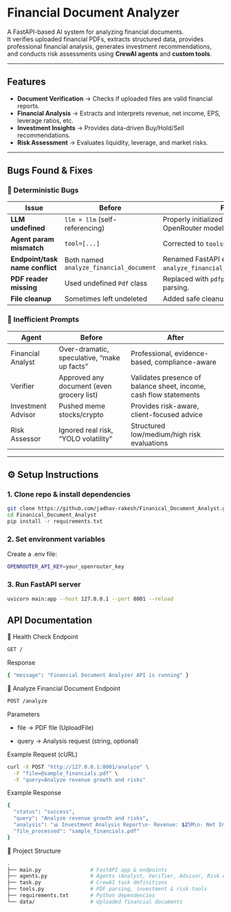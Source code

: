 # Financial Document Analyzer

A FastAPI-based AI system for analyzing financial documents.  
It verifies uploaded financial PDFs, extracts structured data, provides professional financial analysis, generates investment recommendations, and conducts risk assessments using **CrewAI agents** and **custom tools**.

---

##  Features

- **Document Verification** → Checks if uploaded files are valid financial reports.  
- **Financial Analysis** → Extracts and interprets revenue, net income, EPS, leverage ratios, etc.  
- **Investment Insights** → Provides data-driven Buy/Hold/Sell recommendations.  
- **Risk Assessment** → Evaluates liquidity, leverage, and market risks.  

---

##  Bugs Found & Fixes

### 🔹 Deterministic Bugs
| Issue | Before | Fix |
|-------|--------|-----|
| **LLM undefined** | `llm = llm` (self-referencing) | Properly initialized `LLM` object with OpenRouter model + API key. |
| **Agent param mismatch** | `tool=[...]` | Corrected to `tools=[...]`. |
| **Endpoint/task name conflict** | Both named `analyze_financial_document` | Renamed FastAPI endpoint → `analyze_financial_document_endpoint`. |
| **PDF reader missing** | Used undefined `Pdf` class | Replaced with `pdfplumber` for reliable parsing. |
| **File cleanup** | Sometimes left undeleted | Added safe cleanup in `finally` block. |

### 🔹 Inefficient Prompts
| Agent | Before | After |
|-------|--------|-------|
| Financial Analyst | Over-dramatic, speculative, “make up facts” | Professional, evidence-based, compliance-aware |
| Verifier | Approved any document (even grocery list) | Validates presence of balance sheet, income, cash flow statements |
| Investment Advisor | Pushed meme stocks/crypto | Provides risk-aware, client-focused advice |
| Risk Assessor | Ignored real risk, “YOLO volatility” | Structured low/medium/high risk evaluations |

---

## ⚙️ Setup Instructions

### 1. Clone repo & install dependencies
```bash
git clone https://github.com/jadhav-rakesh/Finanical_Document_Analyst.git
cd Finanical_Document_Analyst
pip install -r requirements.txt
```

### 2. Set environment variables

Create a .env file:
```bash
OPENROUTER_API_KEY=your_openrouter_key
```

### 3. Run FastAPI server
```bash
uvicorn main:app --host 127.0.0.1 --port 8001 --reload
```

##  API Documentation
🔹 Health Check
Endpoint
```bash
GET /
```
Response
```bash
{ "message": "Financial Document Analyzer API is running" }
```

🔹 Analyze Financial Document
Endpoint
```bash
POST /analyze
```
Parameters

- file → PDF file (UploadFile)

- query → Analysis request (string, optional)

Example Request (cURL)
```bash
curl -X POST "http://127.0.0.1:8001/analyze" \
  -F "file=@sample_financials.pdf" \
  -F "query=Analyze revenue growth and risks"
```

Example Response
```bash
{
  "status": "success",
  "query": "Analyze revenue growth and risks",
  "analysis": "📊 Investment Analysis Report\n- Revenue: $25M\n- Net Income: $2.5M\n- Profit Margin: 10.0%\n✅ Strong profitability.\n⚠️ Moderate leverage risk.\n",
  "file_processed": "sample_financials.pdf"
}
```
📂 Project Structure
```bash
.
├── main.py                # FastAPI app & endpoints
├── agents.py              # Agents (Analyst, Verifier, Advisor, Risk Assessor)
├── task.py                # CrewAI task definitions
├── tools.py               # PDF parsing, investment & risk tools
├── requirements.txt       # Python dependencies
└── data/                  # Uploaded financial documents
```
